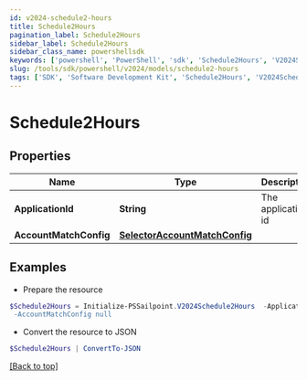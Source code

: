 ```yaml
---
id: v2024-schedule2-hours
title: Schedule2Hours
pagination_label: Schedule2Hours
sidebar_label: Schedule2Hours
sidebar_class_name: powershellsdk
keywords: ['powershell', 'PowerShell', 'sdk', 'Schedule2Hours', 'V2024Schedule2Hours'] 
slug: /tools/sdk/powershell/v2024/models/schedule2-hours
tags: ['SDK', 'Software Development Kit', 'Schedule2Hours', 'V2024Schedule2Hours']
---
```



# Schedule2Hours

## Properties

Name | Type | Description | Notes
------------ | ------------- | ------------- | -------------
**ApplicationId** | **String** | The application id | [optional] 
**AccountMatchConfig** | [**SelectorAccountMatchConfig**](selector-account-match-config) |  | [optional] 

## Examples

- Prepare the resource
```powershell
$Schedule2Hours = Initialize-PSSailpoint.V2024Schedule2Hours  -ApplicationId 2c91808874ff91550175097daaec161c" `
 -AccountMatchConfig null
```

- Convert the resource to JSON
```powershell
$Schedule2Hours | ConvertTo-JSON
```


[[Back to top]](#) 

